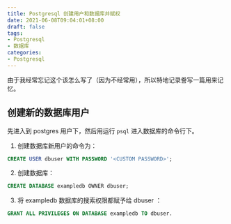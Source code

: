```yaml
---
title: Postgresql 创建用户和数据库并赋权
date: 2021-06-08T09:04:01+08:00
draft: false
tags:
- Postgresql
- 数据库
categories:
- Postgresql
---
```


由于我经常忘记这个该怎么写了（因为不经常用），所以特地记录誊写一篇用来记忆。

## 创建新的数据库用户

先进入到 postgres 用户下，然后用运行 `psql` 进入数据库的命令行下。

1. 创建数据库新用户的命令为：

``` sql
CREATE USER dbuser WITH PASSWORD '<CUSTOM PASSWORD>';
```

2. 创建数据库：

```sql
CREATE DATABASE exampledb OWNER dbuser;
```

3. 将 exampledb 数据库的搜索权限都赋予给 dbuser ：

```sql
GRANT ALL PRIVILEGES ON DATABASE exampledb TO dbuser.
```
